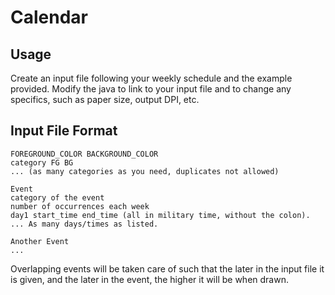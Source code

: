 # Calendar

## Usage

Create an input file following your weekly schedule and the example provided. Modify the java to link to your input file and to change any specifics, such as paper size, output DPI, etc. 

## Input File Format

```
FOREGROUND_COLOR BACKGROUND_COLOR
category FG BG
... (as many categories as you need, duplicates not allowed)

Event
category of the event
number of occurrences each week
day1 start_time end_time (all in military time, without the colon).
... As many days/times as listed.

Another Event
...

```

Overlapping events will be taken care of such that the later in the input file it is given, and the later in the event, the higher it will be when drawn. 
